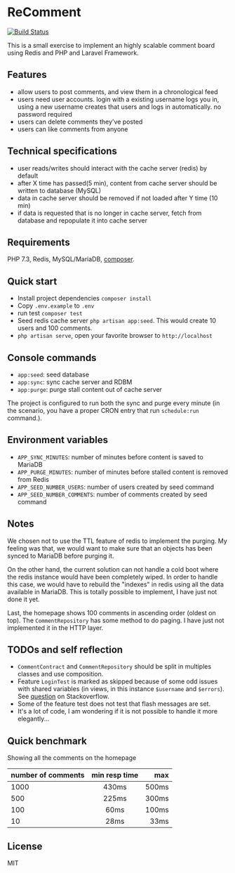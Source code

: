 ReComment
===

[![Build Status](https://travis-ci.com/RageZBla/ReComment.svg?branch=master)](https://travis-ci.com/RageZBla/ReComment)

This is a small exercise to implement an highly scalable comment board using Redis and PHP and Laravel Framework.

Features
---

- allow users to post comments, and view them in a chronological feed
- users need user accounts.  login with a existing username logs you in, using a new username creates that users and logs in automatically.  no password required
- users can delete comments they've posted
- users can like comments from anyone

Technical specifications
---

- user reads/writes should interact with the cache server (redis) by default
- after X time has passed(5 min), content from cache server should be written to database (MySQL)
- data in cache server should be removed if not loaded after Y time (10 min)
- if data is requested that is no longer in cache server, fetch from database and repopulate it into cache server

Requirements
---

PHP 7.3, Redis, MySQL/MariaDB, [composer](https://getcomposer.org/doc/00-intro.md).


Quick start
----

- Install project dependencies `composer install`
- Copy `.env.example` to  `.env`
- run test `composer test`
- Seed redis cache server `php artisan app:seed`. This would create 10 users and 100 comments.
- `php artisan serve`, open your favorite browser to `http://localhost`

Console commands
---

- `app:seed`: seed database
- `app:sync`: sync cache server and RDBM
- `app:purge`: purge stall content out of cache server

The project is configured to run both the sync and purge every minute (in the scenario, you have a proper CRON entry that run `schedule:run` command.).

Environment variables
---

- `APP_SYNC_MINUTES`: number of minutes before content is saved to MariaDB
- `APP_PURGE_MINUTES`: number of minutes before stalled content is removed from Redis
- `APP_SEED_NUMBER_USERS`: number of users created by seed command
- `APP_SEED_NUMBER_COMMENTS`: number of comments created by seed command

Notes
---

We chosen not to use the TTL feature of redis to implement the purging. My feeling was that, we would want to make sure that an objects has been synced to MariaDB before purging it.

On the other hand, the current solution can not handle a cold boot where the redis instance would have been completely wiped. In order to handle this case, we would have to rebuild the "indexes" in redis using all the data available in MariaDB. This is totally possible to implement, I have just not done it yet.

Last, the homepage shows 100 comments in ascending order (oldest on top). The `CommentRepository` has some method to do paging. I have just not implemented it in the HTTP layer.

TODOs and self reflection
---

- `CommentContract` and `CommentRepository` should be split in multiples classes and use composition.
- Feature `LoginTest` is marked as skipped because of some odd issues with shared variables (in views, in this instance `$username` and `$errors`). See [question](https://stackoverflow.com/questions/57847185/laravel-middleware-sharing-variable-view-does-not-work-when-writing-http-test) on Stackoverflow.
- Some of the feature test does not test that flash messages are set.
- It's a lot of code, I am wondering if it is not possible to handle it more elegantly...

Quick benchmark
----

Showing all the comments on the homepage

| number of comments | min resp time | max  |
| ------------------ |:-------------:| ------:|
| 1000               | 430ms         | 500ms  |
| 500                | 225ms         | 300ms  |
| 100                | 60ms          | 100ms  |
| 10                 | 28ms          | 33ms   |

License
----

MIT
